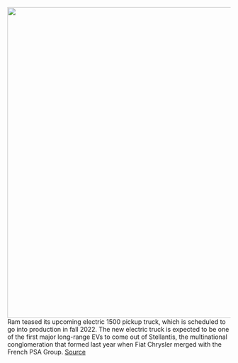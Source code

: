 <img src='https://cdn.vox-cdn.com/thumbor/c-erVkQP-H_ut1PMoe5vZZFiBos=/0x0:1131x930/1200x800/filters:focal(476x375:656x555)/cdn.vox-cdn.com/uploads/chorus_image/image/70791667/Screen_Shot_2022_04_25_at_1.39.45_PM.0.png' width='700px' /><br/>
Ram teased its upcoming electric 1500 pickup truck, which is scheduled to go into production in fall 2022. The new electric truck is expected to be one of the first major long-range EVs to come out of Stellantis, the multinational conglomeration that formed last year when Fiat Chrysler merged with the French PSA Group.
<a href='https://www.theverge.com/2022/4/25/23041381/ram-1500-ev-tease-electric-truck-ford'> Source <a/>